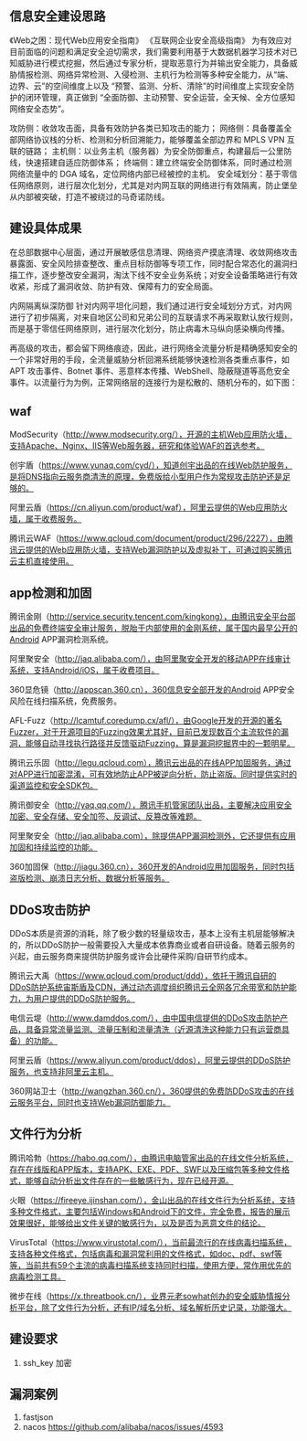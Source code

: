 ## 信息安全建设思路
《Web之困：现代Web应用安全指南》
《互联网企业安全高级指南》
为有效应对目前面临的问题和满足安全迫切需求，我们需要利用基于大数据机器学习技术对已知威胁进行模式挖掘，然后通过专家分析，提取恶意行为并输出安全能力，具备威胁情报检测、网络异常检测、入侵检测、主机行为检测等多种安全能力，从“端、边界、云”的空间维度上以及 “预警、监测、分析、清除”的时间维度上实现安全防护的闭环管理，真正做到 “全面防御、主动预警、安全运营，全天候、全方位感知网络安全态势”。

攻防侧：收敛攻击面，具备有效防护各类已知攻击的能力；
网络侧：具备覆盖全部网络协议栈的分析、检测和分析回溯能力，能够覆盖全部边界和 MPLS VPN 互联的链路；
主机侧：以业务主机（服务器）为安全防御重点，构建最后一公里防线，快速搭建自适应防御体系；
终端侧：建立终端安全防御体系，同时通过检测网络流量中的 DGA 域名，定位网络内部已经被控的主机。
安全域划分：基于零信任网络原则，进行层次化划分，尤其是对内网互联的网络进行有效隔离，防止堡垒从内部被突破，打造不被绕过的马奇诺防线。

## 建设具体成果

在总部数据中心层面，通过开展敏感信息清理、网络资产摸底清理、收敛网络攻击暴露面、安全风险排查整改、重点目标防御等专项工作，同时配合常态化的漏洞扫描工作，逐步整改安全漏洞，淘汰下线不安全业务系统；对安全设备策略进行有效收紧，形成了漏洞收敛、防护有效、保障有力的安全局面。

内网隔离纵深防御
针对内网平坦化问题，我们通过进行安全域划分方式，对内网进行了初步隔离，对来自地区公司和兄弟公司的互联请求不再采取默认放行规则，而是基于零信任网络原则，进行层次化划分，防止病毒木马纵向感染横向传播。

再高级的攻击，都会留下网络痕迹，因此，进行网络全流量分析是精确感知安全的一个非常好用的手段，全流量威胁分析回溯系统能够快速检测各类重点事件，如 APT 攻击事件、Botnet 事件、恶意样本传播、WebShell、隐蔽隧道等高危安全事件。以流量行为为例，正常网络层的连接行为是松散的、随机分布的，如下图：

## waf
ModSecurity（http://www.modsecurity.org/），开源的主机Web应用防火墙，支持Apache、Nginx、IIS等Web服务器，研究和体验WAF的首选参考。

创宇盾（https://www.yunaq.com/cyd/），知道创宇出品的在线Web防护服务，是将DNS指向云服务商清洗的原理，免费版给小型用户作为常规攻击防护还是足够的。

阿里云盾（https://cn.aliyun.com/product/waf），阿里云提供的Web应用防火墙，属于收费服务。

腾讯云WAF（https://www.qcloud.com/document/product/296/2227），由腾讯云提供的Web应用防火墙，支持Web漏洞防护以及虚拟补丁，可通过购买腾讯云主机直接使用。

## app检测和加固
腾讯金刚（http://service.security.tencent.com/kingkong），由腾讯安全平台部出品的免费终端安全审计服务，脱胎于内部使用的金刚系统，属于国内最早公开的Android APP漏洞检测系统。

阿里聚安全（http://jaq.alibaba.com/），由阿里聚安全开发的移动APP在线审计系统，支持Android/iOS，属于收费项目。

360显危镜（http://appscan.360.cn），360信息安全部开发的Android APP安全风险在线扫描系统，免费服务。

AFL-Fuzz（http://lcamtuf.coredump.cx/afl/），由Google开发的开源的著名Fuzzer，对于开源项目的Fuzzing效果尤其好，目前已发现数百个主流软件的漏洞，能够自动寻找执行路径并反馈驱动Fuzzing，算是漏洞挖掘界中的一颗明星。

腾讯云乐固（http://legu.qcloud.com），腾讯云出品的在线APP加固服务，通过对APP进行加密混淆，可有效地防止APP被逆向分析，防止盗版。同时提供实时的渠道监控和安全SDK包。

腾讯御安全（http://yaq.qq.com/），腾讯手机管家团队出品，主要解决应用安全加密、安全存储、安全加签、反调试、反篡改等难题。

阿里聚安全（http://jaq.alibaba.com），除提供APP漏洞检测外，它还提供有应用加固和持续监控的功能。

360加固保（http://jiagu.360.cn），360开发的Android应用加固服务，同时包括盗版检测、崩溃日志分析、数据分析等服务。


## DDoS攻击防护

DDoS本质是资源的消耗，除了极少数的轻量级攻击，基本上没有主机层能够解决的，所以DDoS防护一般需要投入大量成本依靠商业或者自研设备。随着云服务的兴起，由云服务商来提供防护服务或许会比硬件采购/自研节约成本。

腾讯云大禹（https://www.qcloud.com/product/ddd），依托于腾讯自研的DDoS防护系统宙斯盾及CDN，通过动态调度组织腾讯云全网各冗余带宽和防护能力，为用户提供的DDoS防护服务。

电信云堤（http://www.damddos.com/），由中国电信提供的DDoS攻击防护产品，具备异常流量监测、流量压制和流量清洗（近源清洗这种能力只有运营商具备）的功能。

阿里云盾（https://www.aliyun.com/product/ddos），阿里云提供的DDoS防护服务，也支持非阿里云主机。

360网站卫士（http://wangzhan.360.cn/），360提供的免费防DDoS攻击的在线云服务平台，同时也支持Web漏洞防御能力。

## 文件行为分析 

腾讯哈勃（https://habo.qq.com/），由腾讯电脑管家出品的在线文件分析系统，存在在线版和APP版本，支持APK、EXE、PDF、SWF以及压缩包等多种文件格式，能够自动分析出文件存在的一些敏感行为，现在已经开源。

火眼（https://fireeye.ijinshan.com/），金山出品的在线文件行为分析系统，支持多种文件格式，主要包括Windows和Android下的文件，完全免费，报告的展示效果很好，能够给出文件关键的敏感行为，以及是否为恶意文件的结论。

VirusTotal（https://www.virustotal.com/），当前最流行的在线病毒扫描系统，支持各种文件格式，包括病毒和漏洞常利用的文件格式，如doc、pdf、swf等等，当前共有59个主流的病毒扫描系统支持同时扫描，使用方便，常作用优先的病毒检测工具。

微步在线（https://x.threatbook.cn/），业界元老sowhat创办的安全威胁情报分析平台，除了文件行为分析，还有IP/域名分析、域名解析历史记录，功能强大。

## 建设要求
1. ssh_key 加密

## 漏洞案例
1. fastjson
2. nacos https://github.com/alibaba/nacos/issues/4593